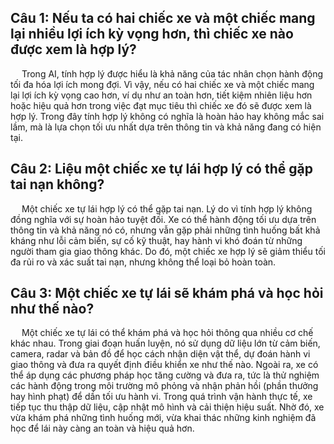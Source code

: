 ## Câu 1: Nếu ta có hai chiếc xe và một chiếc mang lại nhiều lợi ích kỳ vọng hơn, thì chiếc xe nào được xem là hợp lý?
&emsp; Trong AI, tính hợp lý được hiểu là khả năng của tác nhân chọn hành động tối đa hóa lợi ích mong đợi. Vì vậy, nếu có hai chiếc xe và một chiếc mang lại lợi ích kỳ vọng cao hơn, ví dụ như an toàn hơn, tiết kiệm nhiên liệu hơn hoặc hiệu quả hơn trong việc đạt mục tiêu thì chiếc xe đó sẽ được xem là hợp lý. Trong đây tính hợp lý không có nghĩa là hoàn hảo hay không mắc sai lầm, mà là lựa chọn tối ưu nhất dựa trên thông tin và khả năng đang có hiện tại. <br>
## Câu 2: Liệu một chiếc xe tự lái hợp lý có thể gặp tai nạn không?
&emsp; Một chiếc xe tự lái hợp lý có thể gặp tai nạn. Lý do vì tính hợp lý không đồng nghĩa với sự hoàn hảo tuyệt đối. Xe có thể hành động tối ưu dựa trên thông tin và khả năng nó có, nhưng vẫn gặp phải những tình huống bất khả kháng như lỗi cảm biến, sự cố kỹ thuật, hay hành vi khó đoán từ những người tham gia giao thông khác. Do đó, một chiếc xe hợp lý sẽ giảm thiểu tối đa rủi ro và xác suất tai nạn, nhưng không thể loại bỏ hoàn toàn.<br>
## Câu 3: Một chiếc xe tự lái sẽ khám phá và học hỏi như thế nào?
&emsp; Một chiếc xe tự lái có thể khám phá và học hỏi thông qua nhiều cơ chế khác nhau. Trong giai đoạn huấn luyện, nó sử dụng dữ liệu lớn từ cảm biến, camera, radar và bản đồ để học cách nhận diện vật thể, dự đoán hành vi giao thông và đưa ra quyết định điều khiển xe như thế nào. Ngoài ra, xe có thể áp dụng các phương pháp học tăng cường và đưa ra, tức là thử nghiệm các hành động trong môi trường mô phỏng và nhận phản hồi (phần thưởng hay hình phạt) để dần tối ưu hành vi. Trong quá trình vận hành thực tế, xe tiếp tục thu thập dữ liệu, cập nhật mô hình và cải thiện hiệu suất. Nhờ đó, xe vừa khám phá những tình huống mới, vừa khai thác những kinh nghiệm đã học để lái này càng an toàn và hiệu quả hơn.
